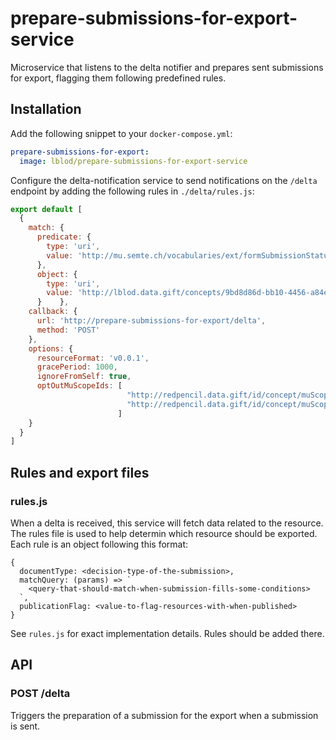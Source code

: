 # prepare-submissions-for-export-service

Microservice that listens to the delta notifier and prepares sent submissions for export, flagging them following predefined rules.

## Installation
Add the following snippet to your `docker-compose.yml`:

```yml
prepare-submissions-for-export:
  image: lblod/prepare-submissions-for-export-service
```

Configure the delta-notification service to send notifications on the `/delta` endpoint by adding the following rules in `./delta/rules.js`:

```javascript
export default [
  {
    match: {
      predicate: {
        type: 'uri',
        value: 'http://mu.semte.ch/vocabularies/ext/formSubmissionStatus' // Status of flattened form data
      },
      object: {
        type: 'uri',
        value: 'http://lblod.data.gift/concepts/9bd8d86d-bb10-4456-a84e-91e9507c374c' // Sent
      }    },
    callback: {
      url: 'http://prepare-submissions-for-export/delta',
      method: 'POST'
    },
    options: {
      resourceFormat: 'v0.0.1',
      gracePeriod: 1000,
      ignoreFromSelf: true,
      optOutMuScopeIds: [
                          "http://redpencil.data.gift/id/concept/muScope/deltas/initialSync",
                          "http://redpencil.data.gift/id/concept/muScope/deltas/publicationGraphMaintenance"
                        ]
    }
  }
]
```

## Rules and export files

### rules.js

When a delta is received, this service will fetch data related to the resource. The rules file is used to help determin which resource should be exported. Each rule is an object following this format:
```
{
  documentType: <decision-type-of-the-submission>,
  matchQuery: (params) => `
    <query-that-should-match-when-submission-fills-some-conditions>
  `,
  publicationFlag: <value-to-flag-resources-with-when-published>
}
```
See `rules.js` for exact implementation details. Rules should be added there.

## API

### POST /delta
Triggers the preparation of a submission for the export when a submission is sent.

